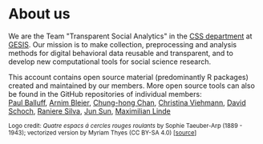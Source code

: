 # About us

We are the Team "Transparent Social Analytics" in the [CSS
department](https://www.gesis.org/en/institute/departments/computational-social-science)
at [GESIS](https://gesis.org). Our mission is to make collection, preprocessing
and analysis methods for digital behavioral data reusable and transparent, and
to develop new computational tools for social science research. 

This account contains open source material (predominantly R packages) created
and maintained by our members. 
More open source tools can also be found in the GitHub repositories of individual members:  
[Paul Balluff](https://github.com/mrwunderbar666),
[Arnim Bleier](https://github.com/arnim), 
[Chung-hong Chan](https://github.com/chainsawriot), 
[Christina Viehmann](https://github.com/cviehmann),
[David Schoch](https://github.com/schochastics),
[Raniere Silva](https://github.com/rgaiacs),
[Jun Sun](https://github.com/yfiua),
[Maximilian Linde](https://github.com/maxlinde)

<sub>Logo credit: *Quatre espacs á cercles rouges roulants* by Sophie Taeuber-Arp (1889 - 1943); vectorized version by Myriam Thyes (CC BY-SA 4.0) [[source](https://en.wikipedia.org/wiki/Sophie_Taeuber-Arp#/media/File:Taeuber-Arp-quatre-espaces-a-cercles-rouges-roulants-1932-gouache-papier.svg)]</sub>

